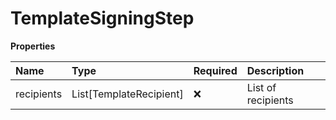 # TemplateSigningStep

**Properties**

| Name       | Type                    | Required | Description        |
| :--------- | :---------------------- | :------- | :----------------- |
| recipients | List[TemplateRecipient] | ❌       | List of recipients |
